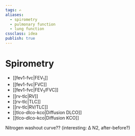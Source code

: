 ```yaml
---
tags: ✍️
aliases:
  - spirometry
  - pulmonary function
  - lung function
cssclass: idea
publish: true
---
```

# Spirometry
  - [[fev1-fvc|FEV<sub>1</sub>]]
  - [[fev1-fvc|FVC]]
  - [[fev1-fvc|FEV<sub>1</sub>/FVC]]
  - [[rv-tlc|RV]]
  - [[rv-tlc|TLC]]
  - [[rv-tlc|RV/TLC]]
  - [[tlco-dlco-kco|Diffusion DLCO]]
  - [[tlco-dlco-kco|Diffusion KCO]]

Nitrogen washout curve?? (interesting: Δ N2, after-before?)
